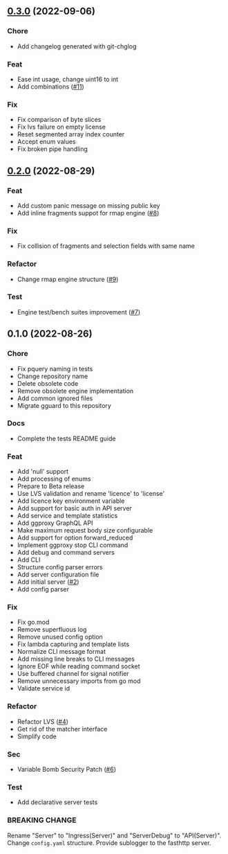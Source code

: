 
<a name="0.3.0"></a>
## [0.3.0](https://github.com/graph-guard/ggproxy/compare/0.2.0...0.3.0) (2022-09-06)

### Chore

* Add changelog generated with git-chglog

### Feat

* Ease int usage, change uint16 to int
* Add combinations ([#11](https://github.com/graph-guard/ggproxy/issues/11))

### Fix

* Fix comparison of byte slices
* Fix lvs failure on empty license
* Reset segmented array index counter
* Accept enum values
* Fix broken pipe handling


<a name="0.2.0"></a>
## [0.2.0](https://github.com/graph-guard/ggproxy/compare/0.1.0...0.2.0) (2022-08-29)

### Feat

* Add custom panic message on missing public key
* Add inline fragments suppot for rmap engine ([#8](https://github.com/graph-guard/ggproxy/issues/8))

### Fix

* Fix collision of fragments and selection fields with same name

### Refactor

* Change rmap engine structure ([#9](https://github.com/graph-guard/ggproxy/issues/9))

### Test

* Engine test/bench suites improvement ([#7](https://github.com/graph-guard/ggproxy/issues/7))


<a name="0.1.0"></a>
## 0.1.0 (2022-08-26)

### Chore

* Fix pquery naming in tests
* Change repository name
* Delete obsolete code
* Remove obsolete engine implementation
* Add common ignored files
* Migrate gguard to this repository

### Docs

* Complete the tests README guide

### Feat

* Add 'null' support
* Add processing of enums
* Prepare to Beta release
* Use LVS validation and rename 'licence' to 'license'
* Add licence key environment variable
* Add support for basic auth in API server
* Add service and template statistics
* Add ggproxy GraphQL API
* Make maximum request body size configurable
* Add support for option forward_reduced
* Implement ggproxy stop CLI command
* Add debug and command servers
* Add CLI
* Structure config parser errors
* Add server configuration file
* Add initial server ([#2](https://github.com/graph-guard/ggproxy/issues/2))
* Add config parser

### Fix

* Fix go.mod
* Remove superfluous log
* Remove unused config option
* Fix lambda capturing and template lists
* Normalize CLI message format
* Add missing line breaks to CLI messages
* Ignore EOF while reading command socket
* Use buffered channel for signal notifier
* Remove unnecessary imports from go mod
* Validate service id

### Refactor

* Refactor LVS ([#4](https://github.com/graph-guard/ggproxy/issues/4))
* Get rid of the matcher interface
* Simplify code

### Sec

* Variable Bomb Security Patch ([#6](https://github.com/graph-guard/ggproxy/issues/6))

### Test

* Add declarative server tests

### BREAKING CHANGE


Rename "Server" to "Ingress(Server)" and "ServerDebug" to "API(Server)".
Change `config.yaml` structure.
Provide sublogger to the fasthttp server.


